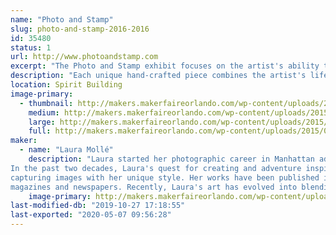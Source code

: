 ```yaml
---
name: "Photo and Stamp"
slug: photo-and-stamp-2016-2016
id: 35480
status: 1
url: http://www.photoandstamp.com
excerpt: "The Photo and Stamp exhibit focuses on the artist's ability to capture the beauty in everyday life through mixed media compositions. Each unique piece ranges from matted 3-Dimensional photo cards to jewelry to functional artwork, such as coasters, wine charm rings, and even birdhouses. "
description: "Each unique hand-crafted piece combines the artist's life-long love of photography and stamp collecting with her artistic appreciation for both everyday items and unusual objets d'art. Each unique piece ranges from matted 3-Dimensional photo cards to jewelry to functional artwork, such as coasters, wine rings, bookmarks, keychains and even birdhouses. Her artwork can be both  inspirational and whimsical, designed to instill respect, admiration and gratitude for all the beauty surrounding us. Laura explains, \"I feel grateful for the intelligence in the world that motivates me all the time. I'm forever in awe of the bountiful animals, flowers, and scenery that are so colorful and beautiful. They take my breath away, making me stop and think, 'Wow, look at that!' and then, I capture the image with my camera. I love all the amazing wonders on this planet that inspire me to live harmoniously with nature and peacefully with others.\""
location: Spirit Building
image-primary:
  - thumbnail: http://makers.makerfaireorlando.com/wp-content/uploads/2015/07/Grand-Canyon-Sunset-150x150.jpg
    medium: http://makers.makerfaireorlando.com/wp-content/uploads/2015/07/Grand-Canyon-Sunset-300x225.jpg
    large: http://makers.makerfaireorlando.com/wp-content/uploads/2015/07/Grand-Canyon-Sunset.jpg
    full: http://makers.makerfaireorlando.com/wp-content/uploads/2015/07/Grand-Canyon-Sunset.jpg
maker:
  - name: "Laura Mollé"
    description: "Laura started her photographic career in Manhattan advertising studios. With her entrepreneurial spirit, after several years in the NYC, she became the sole proprietor of her own commercial and portrait studio in New Jersey. Fifteen years later, she moved to Florida in 1996. Here, she completed her B.A at University of South Florida in 2001 in Mass Communications for Television Production.
In the past two decades, Laura's quest for creating and adventure inspires her to travel the globe, 
capturing images with her unique style. Her works have been published in numerous 
magazines and newspapers. Recently, Laura's art has evolved into blending her photography with cool objects creating unique 4-D mixed media art designed to fascinate and encourage the viewers to appreciate functional art."
    image-primary: http://makers.makerfaireorlando.com/wp-content/uploads/2015/07/lm-photo.png
last-modified-db: "2019-10-27 17:18:55"
last-exported: "2020-05-07 09:56:28"
---
```

